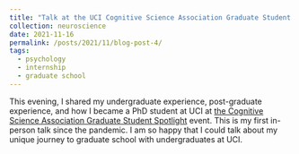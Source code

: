 ```yaml
---
title: "Talk at the UCI Cognitive Science Association Graduate Student Spotlight"
collection: neuroscience
date: 2021-11-16
permalink: /posts/2021/11/blog-post-4/
tags:
  - psychology
  - internship
  - graduate school
---
```


This evening, I shared my undergraduate experience, post-graduate experience, and how I became a PhD student at UCI at [the Cognitive Science Association Graduate Student Spotlight](https://campusgroups.uci.edu/cogsciassociation/rsvp_boot?id=1382259) event. This is my first in-person talk since the pandemic. I am so happy that I could talk about my unique journey to graduate school with undergraduates at UCI.